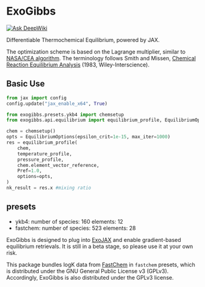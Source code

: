 # ExoGibbs
 [![Ask DeepWiki](https://deepwiki.com/badge.svg)](https://deepwiki.com/HajimeKawahara/exogibbs)

Differentiable Thermochemical Equilibrium, powered by JAX. 

The optimization scheme is based on the Lagrange multiplier, similar to [NASA/CEA algorithm](https://ntrs.nasa.gov/api/citations/19950013764/downloads/19950013764.pdf). 
The terminology follows Smith and Missen, [Chemical Reaction Equilibrium Analysis](https://aiche.onlinelibrary.wiley.com/doi/10.1002/aic.690310127) (1983, Wiley-Interscience). 

## Basic Use

```python
from jax import config
config.update("jax_enable_x64", True)

from exogibbs.presets.ykb4 import chemsetup
from exogibbs.api.equilibrium import equilibrium_profile, EquilibriumOptions

chem = chemsetup()
opts = EquilibriumOptions(epsilon_crit=1e-15, max_iter=1000)
res = equilibrium_profile(
    chem,
    temperature_profile,
    pressure_profile,
    chem.element_vector_reference,
    Pref=1.0,
    options=opts,
)
nk_result = res.x #mixing ratio
```

## presets

- ykb4: number of species: 160     elements: 12
- fastchem: number of species: 523    elements: 28


ExoGibbs is designed to plug into [ExoJAX](https://github.com/HajimeKawahara/exojax) and enable gradient-based equilibrium retrievals. 
It is still in a beta stage, so please use it at your own risk.


This package bundles logK data from [FastChem](https://github.com/NewStrangeWorlds/FastChem) in `fastchem` presets,
which is distributed under the GNU General Public License v3 (GPLv3).
Accordingly, ExoGibbs is also distributed under the GPLv3 license.